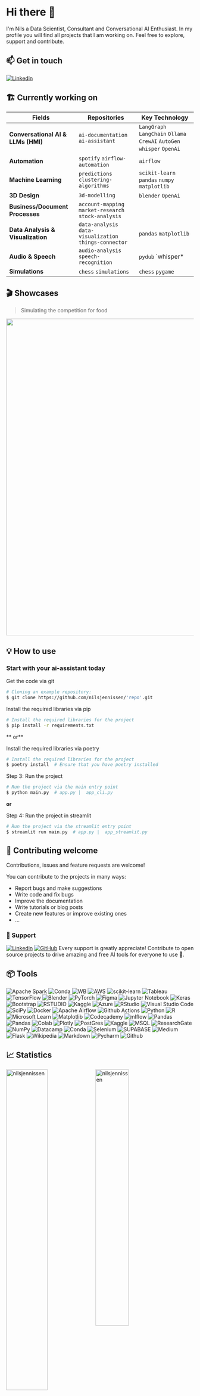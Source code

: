 
# Hi there 👋 
I'm Nils a Data Scientist, Consultant and Conversational AI Enthusiast. In my profile you will find all projects that I am working on. Feel free to explore, support and contribute.

## 📫 Get in touch

[![Linkedin](https://img.shields.io/badge/LinkedIn-0077B5?style=for-the-badge&logo=linkedin&logoColor=white)](https://www.linkedin.com/in/nils-jennissen/)

## 🏗️ Currently working on

Fields                             | Repositories                            | Key Technology      
-----------------------------------|-----------------------------------------|---------------------
**Conversational AI & LLMs (HMI)** | `ai-documentation` `ai-assistant` | `LangGraph` `LangChain` `Ollama` `CrewAI` `AutoGen` `whisper` `OpenAi` 
**Automation**                     | `spotify` `airflow-automation`          | `airflow` 
**Machine Learning**               | `predictions` `clustering-algorithms`   | `scikit-learn` `pandas` `numpy` `matplotlib`
**3D Design**                      | `3d-modelling`                          | `blender` `OpenAi`  
**Business/Document Processes**    | `account-mapping` `market-research` `stock-analysis` | 
**Data Analysis & Visualization**  | `data-analysis` `data-visualization` `things-connector`   | `pandas` `matplotlib` 
**Audio & Speech**                 | `audio-analysis` `speech-recognition`    | `pydub` `whisper* | `microphone-audio`   
**Simulations**                    | `chess` `simulations` | `chess` `pygame`


## 🎬 Showcases
> Simulating the competition for food

<img src='https://github.com/nilsjennissen/simulations/blob/main/gifs/gen_100_20.gif' width = "850" >


## 💡 How to use
### Start with your ai-assistant today

Get the code via git
```bash
# Cloning an example repository:
$ git clone https://github.com/nilsjennissen/'repo'.git
```

Install the required libraries via pip
```bash
# Install the required libraries for the project
$ pip install -r requirements.txt
```
** or**

Install the required libraries via poetry
```bash
# Install the required libraries for the project
$ poetry install  # Ensure that you have poetry installed
```


Step 3: Run the project
```bash
# Run the project via the main entry point
$ python main.py  # app.py |  app_cli.py
```

**or**

Step 4: Run the project in streamlit 
```bash
# Run the project via the streamlit entry point
$ streamlit run main.py  # app.py |  app_streamlit.py
```

## 🤝 Contributing welcome

Contributions, issues and feature requests are welcome!

You can contribute to the projects in many ways:
- Report bugs and make suggestions
- Write code and fix bugs
- Improve the documentation
- Write tutorials or blog posts
- Create new features or improve existing ones
- ...


### 🎁 Support

[![Linkedin](https://img.shields.io/badge/PayPal-00457C?style=for-the-badge&logo=paypal&logoColor=white)](https://paypal.me/nilsjennissen)
[![GitHub](https://img.shields.io/badge/sponsor-30363D?style=for-the-badge&logo=GitHub-Sponsors&logoColor=#EA4AAA)]()
Every support is greatly appreciate! Contribute to open source projects to drive amazing and free AI tools for everyone to use  🙏.


## 📦 Tools

![Apache Spark](https://img.shields.io/badge/Apache%20Spark-FDEE21?style=for-the-badge&logo=apachespark&logoColor=black)
![Conda](https://img.shields.io/badge/PowerBI-F2C811?style=for-the-badge&logo=Power%20BI&logoColor=white)
![WB](https://img.shields.io/badge/Weights_&_Biases-FFBE00?style=for-the-badge&logo=WeightsAndBiases&logoColor=white)
![AWS](https://img.shields.io/badge/AWS-%23FF9900.svg?style=for-the-badge&logo=amazon-aws&logoColor=white)
![scikit-learn](https://img.shields.io/badge/scikit--learn-%23F7931E.svg?style=for-the-badge&logo=scikit-learn&logoColor=white)
![Tableau](https://img.shields.io/badge/Tableau-E97627?style=for-the-badge&logo=Tableau&logoColor=white)
![TensorFlow](https://img.shields.io/badge/TensorFlow-%23FF6F00.svg?style=for-the-badge&logo=TensorFlow&logoColor=white)
![Blender](https://img.shields.io/badge/blender-%23F5792A.svg?style=for-the-badge&logo=blender&logoColor=white)
![PyTorch](https://img.shields.io/badge/PyTorch-%23EE4C2C.svg?style=for-the-badge&logo=PyTorch&logoColor=white)
![Figma](https://img.shields.io/badge/figma-%23F24E1E.svg?style=for-the-badge&logo=figma&logoColor=white)
![Jupyter Notebook](https://img.shields.io/badge/jupyter-%23FA0F00.svg?style=for-the-badge&logo=jupyter&logoColor=white)
![Keras](https://img.shields.io/badge/Keras-%23D00000.svg?style=for-the-badge&logo=Keras&logoColor=white)
![Bootstrap](https://img.shields.io/badge/bootstrap-%23563D7C.svg?style=for-the-badge&logo=bootstrap&logoColor=white)
![RSTUDIO](https://img.shields.io/badge/RStudio-75AADB?style=for-the-badge&logo=RStudio&logoColor=white)
![Kaggle](https://img.shields.io/badge/Kaggle-20BEFF?style=for-the-badge&logo=Kaggle&logoColor=white)
![Azure](https://img.shields.io/badge/azure-%230072C6.svg?style=for-the-badge&logo=microsoftazure&logoColor=white)
![RStudio](https://img.shields.io/badge/RStudio-4285F4?style=for-the-badge&logo=rstudio&logoColor=white)
![Visual Studio Code](https://img.shields.io/badge/Visual%20Studio%20Code-0078d7.svg?style=for-the-badge&logo=visual-studio-code&logoColor=white)
![SciPy](https://img.shields.io/badge/SciPy-%230C55A5.svg?style=for-the-badge&logo=scipy&logoColor=%white)
![Docker](https://img.shields.io/badge/Docker-2CA5E0?style=for-the-badge&logo=docker&logoColor=white)
![Apache Airflow](https://img.shields.io/badge/Apache%20Airflow-017CEE?style=for-the-badge&logo=Apache%20Airflow&logoColor=white)
![Github Actions](https://img.shields.io/badge/GitHub_Actions-2088FF?style=for-the-badge&logo=github-actions&logoColor=white)
![Python](https://img.shields.io/badge/python-3670A0?style=for-the-badge&logo=python&logoColor=ffdd54)
![R](https://img.shields.io/badge/r-%23276DC3.svg?style=for-the-badge&logo=r&logoColor=white)
![Microsoft Learn](https://img.shields.io/badge/Microsoft_Learn-258ffa?style=for-the-badge&logo=microsoft&logoColor=white)
![Matplotlib](https://img.shields.io/badge/Matplotlib-%23ffffff.svg?style=for-the-badge&logo=Matplotlib&logoColor=black)
![Codecademy](https://img.shields.io/badge/Codecademy-FFF0E5?style=for-the-badge&logo=codecademy&logoColor=1F243A)
![mlflow](https://img.shields.io/badge/mlflow-%23d9ead3.svg?style=for-the-badge&logo=numpy&logoColor=blue)
![Pandas](https://img.shields.io/badge/pandas-%23150458.svg?style=for-the-badge&logo=pandas&logoColor=white)
![Pandas](https://img.shields.io/badge/Pandas-2C2D72?style=for-the-badge&logo=pandas&logoColor=white)
![Colab](https://img.shields.io/badge/Colab-F9AB00?style=for-the-badge&logo=googlecolab&color=525252)
![Plotly](https://img.shields.io/badge/Plotly-%233F4F75.svg?style=for-the-badge&logo=plotly&logoColor=white)
![PostGres](https://img.shields.io/badge/PostgreSQL-316192?style=for-the-badge&logo=postgresql&logoColor=wh)
![Kaggle](https://img.shields.io/badge/Kaggle-035a7d?style=for-the-badge&logo=kaggle&logoColor=white)
![MSQL](https://img.shields.io/badge/MySQL-005C84?style=for-the-badge&logo=mysql&logoColor=white)
![ResearchGate](https://img.shields.io/badge/ResearchGate-00CCBB?style=for-the-badge&logo=ResearchGate&logoColor=white)
![NumPy](https://img.shields.io/badge/numpy-%23013243.svg?style=for-the-badge&logo=numpy&logoColor=white)
![Datacamp](https://img.shields.io/badge/Datacamp-05192D?style=for-the-badge&logo=datacamp&logoColor=03E860)
![Conda](https://img.shields.io/badge/conda-342B029.svg?&style=for-the-badge&logo=anaconda&logoColor=white)
![Selenium](https://img.shields.io/badge/Selenium-43B02A?style=for-the-badge&logo=Selenium&logoColor=white)
![SUPABASE](https://img.shields.io/badge/Supabase-181818?style=for-the-badge&logo=supabase&logoColor=white)
![Medium](https://img.shields.io/badge/Medium-12100E?style=for-the-badge&logo=medium&logoColor=white)
![Flask](https://img.shields.io/badge/flask-%23000.svg?style=for-the-badge&logo=flask&logoColor=white)
![Wikipedia](https://img.shields.io/badge/Wikipedia-%23000000.svg?style=for-the-badge&logo=wikipedia&logoColor=white)
![Markdown](https://img.shields.io/badge/Markdown-000000?style=for-the-badge&logo=markdown&logoColor=white)
![Pycharm](https://img.shields.io/badge/PyCharm-000000.svg?&style=for-the-badge&logo=PyCharm&logoColor=white)
![Github](https://img.shields.io/badge/GitHub-100000?style=for-the-badge&logo=github&logoColor=white)



## 📈 Statistics   

<img align="left" width="47%" src="https://github-readme-stats.vercel.app/api?username=nilsjennissen&show_icons=true&locale=en&theme=github_dark&include_all_commits=True" alt="nilsjennissen" />
<img align="center" width="42%" src="https://github-readme-stats.vercel.app/api/top-langs?username=nilsjennissen&show_icons=true&locale=en&layout=compact&theme=github_dark&include_all_commits=True" alt="nilsjennissen" />

> Updated: DD.MM.YYYY

Wed Jan  8 19:06:15 UTC 2025
